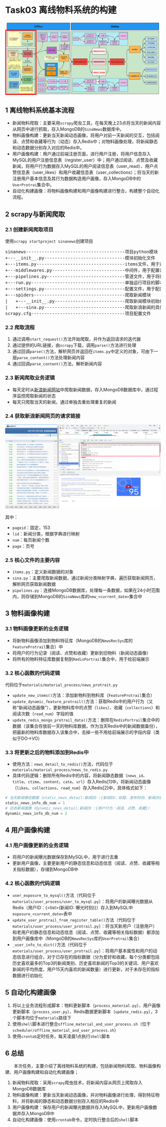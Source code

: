 # Task03 离线物料系统的构建

![构建离线物料系统](images/ch03/01-build-offline-protrail-system.png)

## 1 离线物料系统基本流程
- 新闻物料爬取：主要采用`scrapy`爬虫工具，在每天晚上23点将当天的新闻内容从网页中进行抓取，存入MongoDB的`SinaNews`数据库中。
- 物料画像构建：更新当天新闻动态画像，将用户对前一天新闻的交互，包括阅读、点赞和收藏等行为（动态）存入Redis中；对物料画像处理，将新闻静态和动态数据分别存入对应的Redis中。
- 用户画像构建：用户通过前端注册页面，进行用户注册，将用户信息存入MySQL的用户注册信息表（register_user）中；用户通过阅读、点赞及收藏新闻，将用户行为数据存入MySQL的用户阅读信息表（user_read）、用户点赞信息表（user_likes）和用户收藏信息表（user_collections）；将当天的新注册用户基本信息及其行为数据构造用户画像，存入MongoDB中的`UserProtrai`集合中。
- 自动化构建画像：将物料画像构建和用户画像构建进行整合，构建整个自动化流程。

## 2 scrapy与新闻爬取
### 2.1  创建新闻爬取项目
使用`scrapy startproject sinanews`创建项目

<pre>
sinanews--------------------------------------项目python模块
+---__init__.py-------------------------------模块初始化文件
+---items.py----------------------------------items文件，用于定义类对象
+---middlewares.py----------------------------中间件，用于配置请求头、代理、cookie、会话维持等
+---pipelines.py------------------------------管道文件，用于将爬取的数据进行持久化存储
+---run.py------------------------------------单独运行项目的脚本，用于自动化爬取
+---settings.py-------------------------------配置文件，用于配置数据库
+---spiders-----------------------------------爬取新闻模块
|   +---__init__.py---------------------------爬取新闻模块初始化文件
|   +---sina.py-------------------------------爬取新浪新闻的具体逻辑，解析网页内容
scrapy.cfg------------------------------------项目配置文件
</pre>


### 2.2 爬取流程
1. 通过调用`start_request()`方法开始爬取，并作为返回请求的迭代器
2. 通过提供的URL链接，由`scrapy`下载，调用`parse()`方法进行处理
3. 通过回调`parse()`方法，解析网页并返回在`items.py`中定义的对象，可由下一层`parse_content()`方法处理新闻内容
4. 通过回调`parse_content()`方法，解析新闻内容

### 2.3 新闻爬取业务逻辑
- 每天定时从[新浪新闻网站](https://news.sina.com.cn/roll/#pageid=153&lid=2509&k=&num=50&page=1)中爬取新闻数据，存入MongoDB数据库中，通过程序监控爬取新闻的状态
- 每天只爬取当天的新闻，通过单独去重处理重复的新闻

### 2.4 获取新浪新闻网页的请求链接
![新浪新闻网页请求链接](images/ch03/02-sinanews-url.png)

其中：
- `pageid`：固定，153
- `lid`：新闻分类，根据字典进行映射
- `num`：每页新闻个数
- `page`：页号

### 2.5 核心文件的主要内容
- `items.py`：定义新闻数据的对象
- `sina.py`：主要爬取新闻数据，通过新闻分类映射字典，遍历获取新闻网页，解析网页获取新闻数据
- `pipelines.py`：连接MongoDB数据库，处理每一条数据，如果在24小时范围内，则存储到MongoDB的`SinaNews`库的`new_<current_date>`集合中

## 3 物料画像构建

### 3.1 物料画像更新的业务逻辑
- 将新物料画像添加到物料特征库（MongoDB的`NewsRecSys`库的`FeatureProtrail`集合）中
- 将用户的行为记录（阅读、点赞和收藏）更新到旧物料（新闻动态画像）
- 将所有的物料特征库数据复制到`RedisPortrail`集合中，用于给前端展示

### 3.2 核心函数的代码逻辑
代码位于`materials/material_process/news_protrait.py`
- `update_new_items()`方法：添加新物料到物料库（`FeatureProtrail`集合）
- `update_dynamic_feature_protrail()`方法：获取Redis中的用户行为（又称“新闻动态画像”），更新物料库中的点赞（`likes`）、收藏（`collections`）和阅读次数（`read_num`）字段的值
- `update_redis_mongo_protrail_data()`方法：删除在`RedisPortrail`集合中的数据（该集合存放前一天的物料库数据，作为当天Redis中的新闻数据备份），把最新的物料库数据存入该集合中，去掉一些不用给前端展示的字段内容（类似于DO->VO）

### 3.3 将更新之后的物料添加到Redis中
- 使用方法：`news_detail_to_redis()`方法，代码位于`materials/material_process/news_to_redis.py`
- 具体代码逻辑：删除所有Redis中的内容，将新闻静态数据（`news_id`、`title`、`ctime`、`content`、`cate`、`url`）存入Redis[1]中，将新闻动态画像（`likes`、`collections`、`read_num`）存入Redis[2]中，具体格式如下：
```python
# 当天新闻静态数据（static_news_detail:新闻ID :{新闻ID、标题、发布时间、新闻内容、类别、URL链接}）
static_news_info_db_num = 1
# 动态新闻画像（dynamic_news_detail:新闻ID :{用户行为：阅读、点赞、收藏}）
dynamic_news_info_db_num = 2
```

## 4 用户画像构建

### 4.1 用户画像更新的业务逻辑
- 将用户的新闻曝光数据保存到MySQL中，用于进行去重
- 更新用户画像，主要更新用户的静态信息和动态信息（阅读、点赞、收藏等相关指标数据），存储到MongoDB中

### 4.2 核心函数的代码逻辑
- `user_exposure_to_mysql()`方法（代码位于`materials/user_process/user_to_mysql.py`）：将用户的新闻曝光数据从Redis（用户ID：{\<list\>(新闻ID: 曝光时刻)}）存入到MySQL中`exposure_<current_date>`表中
- `update_user_protrail_from_register_table()`方法（代码位于`materials/user_process/user_protrail.py`）：将当天新用户（注册用户）和老用户的静态信息和动态信息（阅读、点赞、收藏等相关指标数据）都添加到用户画像库中（MongoDB的`NewsRecSys`库的`UserProtrail`集合）
- `_user_info_to_dict()`方法（代码位于`materials/user_process/user_protrail.py`）：将用户基本属性和用户的动态信息进行组合，对于已存在的指标数据（分为爱好和收藏，每个分类都包括历史喜欢最多的Top3的新闻类别、历史喜欢新闻的Top3的关键词、用户喜欢新闻的平均热度、用户15天内喜欢的新闻数量）进行更新，对于未存在的指标数据进行初始化


## 5 自动化构建画像
1. 将以上业务流程形成脚本：物料更新脚本（`process_material.py`）、用户画像更新脚本（`process_user.py`）、Redis数据更新脚本（`update_redis.py`），3个脚本均位于`materials`路径下
2. 使用`shell`脚本进行整合`offline_material_and_user_process.sh`（位于`scheduler/offline_material_and_user_process.sh`）
3. 使用`crontab`定时任务，每天凌晨1点执行`shell`脚本

## 6 总结
&emsp;&emsp;本次任务，主要介绍了离线物料系统的构建，包括新闻物料爬取、物料画像构建、用户画像构建和自动化构建画像；
1. 新闻物料爬取：采用`scrapy`爬虫技术，将新闻内容从网页上爬取存入MongoDB数据库
2. 物料画像构建：更新当天新闻动态画像，并对物料画像进行处理，得到特征物料，并将新闻的静态和动态数据分别存入相应的Redis中
3. 用户画像构建：保存用户的新闻曝光数据并存入MySQL中，更新用户画像数据并存入MongoDB中
4. 自动化构建画像：使用`crontab`命令，定时执行整合后的`shell`脚本